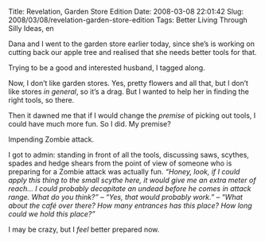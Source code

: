 Title: Revelation, Garden Store Edition
Date: 2008-03-08 22:01:42
Slug: 2008/03/08/revelation-garden-store-edition
Tags: Better Living Through Silly Ideas, en


Dana and I went to the garden store earlier today, since she’s is working on
cutting back our apple tree and realised that she needs better tools for that.

Trying to be a good and interested husband, I tagged along.

Now, I don’t like garden stores. Yes, pretty flowers and all that, but I don’t
like stores _in general_, so it’s a drag. But I wanted to help her in finding
the right tools, so there.

Then it dawned me that if I would change the _premise_ of picking out tools, I
could have much more fun. So I did. My premise?

Impending Zombie attack.

I got to admin: standing in front of all the tools, discussing saws, scythes,
spades and hedge shears from the point of view of someone who is preparing for
a Zombie attack was actually fun. _“Honey, look, if I could apply this thing
to the small scythe here, it would give me an extra meter of reach… I could
probably decapitate an undead before he comes in attack range. What do you
think?” – “Yes, that would probably work.” – “What about the café over there?
How many entrances has this place? How long could we hold this place?”_

I may be crazy, but I _feel_ better prepared now.
